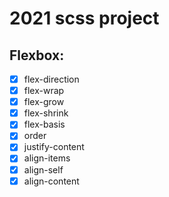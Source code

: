 # 2021 scss project

## Flexbox:

- [x] flex-direction
- [x] flex-wrap
- [x] flex-grow
- [x] flex-shrink
- [x] flex-basis
- [x] order
- [x] justify-content
- [x] align-items
- [x] align-self
- [x] align-content
